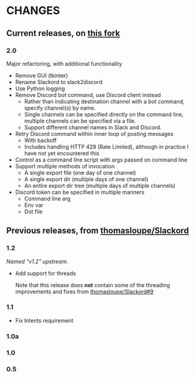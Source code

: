 # CHANGES

## Current releases, on [this fork](https://github.com/richfromm/slack2discord)

### 2.0

Major refactoring, with additional functionality

* Remove GUI (tkinter)
* Rename Slackord to slack2discord
* Use Python logging
* Remove Discord bot command, use Discord client instead
    * Rather than indicating destination channel with a bot command,
      specify channel(s) by name.
    * Single channels can be specified directly on the command line,
      multiple channels can be specified via a file.
    * Support different channel names in Slack and Discord.
* Retry Discord command within inner loop of posting messages
    * With backoff
    * Includes handling HTTP 429 (Rate Limited), although in practice
      I have not yet encountered this
* Control as a command line script with args passed on command line
* Support multiple methods of invocation
    * A single export file (one day of one channel)
    * A single export dir (multiple days of one channel)
    * An entire export dir tree (multiple days of multiple channels)
* Discord token can be specified in multiple manners
    * Command line arg
    * Env var
    * Dot file

## Previous releases, from [thomasloupe/Slackord](https://github.com/thomasloupe/Slackord)

### 1.2

_Named "v1.2" upstream._

* Add support for threads

  Note that this release does **not** contain some of the threading improvements
  and fixes from [thomasloupe/Slackord#9](https://github.com/thomasloupe/Slackord/pull/9)

### 1.1

* Fix Intents requirement

### 1.0a

### 1.0

### 0.5
